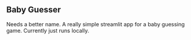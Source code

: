 ## Baby Guesser

Needs a better name. A really simple streamlit app for a baby guessing game. Currently just runs locally.